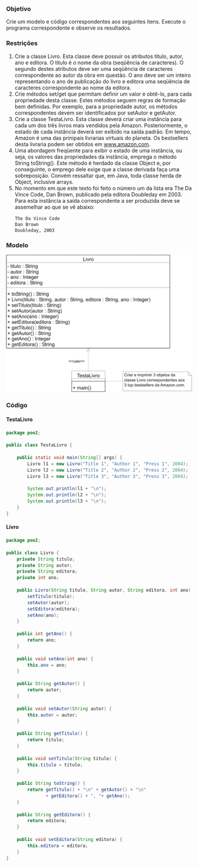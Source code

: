 ### Objetivo

Crie um modelo e código correspondentes aos seguintes itens. Execute o programa correspondente e observe os resultados.

### Restrições
1. Crie a classe Livro. Esta classe deve possuir os atributos titulo, autor, ano e editora. O titulo é o nome da obra (seqüência de caracteres). O segundo destes atributos deve ser uma seqüência de caracteres correspondente ao autor da obra em questão. O ano deve ser um inteiro representando o ano de publicação do livro e editora uma seqüência de caracteres correspondente ao nome da editora.
1. Crie métodos set/get que permitam definir um valor e obtê-lo, para cada propriedade desta classe. Estes métodos seguem regras de formação bem definidas. Por exemplo, para a propriedade autor, os métodos correspondentes devem ser identificados por setAutor e getAutor. 
1. Crie a classe TestaLivro. Esta classe deverá criar uma instância para cada um dos três livros mais vendidos pela Amazon. Posteriormente, o estado de cada instância deverá ser exibido na saída padrão. Em tempo, Amazon é uma das prinipais livrarias virtuais do planeta. Os bestsellers desta livraria podem ser obtidos em www.amazon.com.
1. Uma abordagem freqüente para exibir o estado de uma instância, ou seja, os valores das propriedades da instância, emprega o método String toString(). Este método é herdado da classe Object e, por conseguinte, o emprego dele exige que a classe derivada faça uma sobreposição. Convém ressaltar que, em Java, toda classe herda de Object, inclusive arrays. 
1. No momento em que este texto foi feito o número um da lista era The Da Vince Code, Dan Brown, publicado pela editora Doubleday em 2003. Para esta instância a saída correspondente a ser produzida deve se assemelhar ao que se vê abaixo:
    ```
    The Da Vince Code
    Dan Brown
    Doubleday, 2003
    ```

### Modelo

![imagem](./04.png)

### Código

#### TestaLivro
```java
package poo2;

public class TestaLivro {

    public static void main(String[] args) {
        Livro l1 = new Livro("Title 1", "Author 1", "Press 1", 2004);
        Livro l2 = new Livro("Title 2", "Author 2", "Press 2", 2004);
        Livro l3 = new Livro("Title 3", "Author 3", "Press 3", 2004);

        System.out.println(l1 + "\n");
        System.out.println(l2 + "\n");
        System.out.println(l3 + "\n");
    }
}
```

#### Livro
```java
package poo2;

public class Livro {
    private String titulo;
    private String autor;
    private String editora;
    private int ano;

    public Livro(String titulo, String autor, String editora, int ano) {
        setTitulo(titulo);
        setAutor(autor);
        setEditora(editora);
        setAno(ano);
    }

    public int getAno() {
        return ano;
    }

    public void setAno(int ano) {
        this.ano = ano;
    }

    public String getAutor() {
        return autor;
    }

    public void setAutor(String autor) {
        this.autor = autor;
    }

    public String getTitulo() {
        return titulo;
    }

    public void setTitulo(String titulo) {
        this.titulo = titulo;
    }

    public String toString() {
        return getTitulo() + "\n" + getAutor() + "\n" 
               + getEditora() + ", "+ getAno();
    }

    public String getEditora() {
        return editora;
    }

    public void setEditora(String editora) {
        this.editora = editora;
    }
}
```

